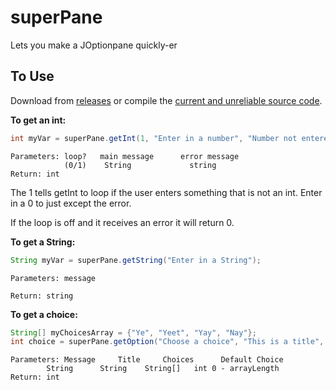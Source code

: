 # superPane
Lets you make a JOptionpane quickly-er

## To Use
Download from <a href="https://github.com/card100/superPane/releases">releases</a> or compile the <a href="https://raw.githubusercontent.com/card100/superPane/master/superPane.java">current and unreliable source code</a>.

<b>To get an int:</b>
``` java
int myVar = superPane.getInt(1, "Enter in a number", "Number not entered, try again");
``` 
```
Parameters: loop?   main message      error message
            (0/1)    String             string
Return: int
```
   
The 1 tells getInt to loop if the user enters something that is not an int. Enter in a 0 to just except the error.

If the loop is off and it receives an error it will return 0.

<b>To get a String:</b>
``` java
String myVar = superPane.getString("Enter in a String");
```
```
Parameters: message

Return: string
```
<b>To get a choice:</b>
``` java
String[] myChoicesArray = {"Ye", "Yeet", "Yay", "Nay"};
int choice = superPane.getOption("Choose a choice", "This is a title", myChoicesArray, 0);
```
```
Parameters: Message     Title     Choices      Default Choice
	    String      String    String[]   int 0 - arrayLength
Return: int
```
